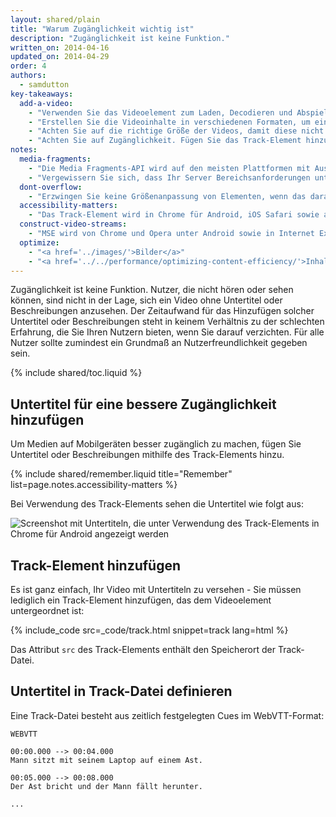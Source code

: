 ```yaml
---
layout: shared/plain
title: "Warum Zugänglichkeit wichtig ist"
description: "Zugänglichkeit ist keine Funktion."
written_on: 2014-04-16
updated_on: 2014-04-29
order: 4
authors:
  - samdutton
key-takeaways:
  add-a-video:
    - "Verwenden Sie das Videoelement zum Laden, Decodieren und Abspielen von Videos auf Ihrer Website."
    - "Erstellen Sie die Videoinhalte in verschiedenen Formaten, um eine Reihe mobiler Plattformen abzudecken."
    - "Achten Sie auf die richtige Größe der Videos, damit diese nicht ihre Container sprengen."
    - "Achten Sie auf Zugänglichkeit. Fügen Sie das Track-Element hinzu und ordnen Sie es dem Videoelement unter."
notes:
  media-fragments:
    - "Die Media Fragments-API wird auf den meisten Plattformen mit Ausnahme von iOS unterstützt."
    - "Vergewissern Sie sich, dass Ihr Server Bereichsanforderungen unterstützt. Bereichsanforderungen sind auf den meisten Servern standardmäßig aktiviert, einige Hostingdienste können diese jedoch deaktivieren."
  dont-overflow:
    - "Erzwingen Sie keine Größenanpassung von Elementen, wenn das daraus resultierende Seitenverhältnis vom Originalvideo abweicht. Ein gestauchtes oder gestrecktes Bild sieht nicht schön aus."
  accessibility-matters:
    - "Das Track-Element wird in Chrome für Android, iOS Safari sowie allen aktuellen Desktop-Browsern mit Ausnahme von Firefox (siehe <a href='http://caniuse.com/track' title='Track element support status'>caniuse.com/track</a>) unterstützt. Darüber hinaus sind auch mehrere Polyfiller verfügbar. Wir empfehlen <a href='//www.delphiki.com/html5/playr/' title='Playr track element polyfill'>Playr</a> oder <a href='//captionatorjs.com/' title='Captionator track'>Captionator</a>."
  construct-video-streams:
    - "MSE wird von Chrome und Opera unter Android sowie in Internet Explorer 11 und Chrome für Desktopgeräte unterstützt. Auch <a href='http://wiki.mozilla.org/Platform/MediaSourceExtensions' title='Firefox Media Source Extensions implementation timeline'>Firefox</a> soll in Zukunft unterstützt werden."
  optimize:
    - "<a href='../images/'>Bilder</a>"
    - "<a href='../../performance/optimizing-content-efficiency/'>Inhaltseffizienz optimieren</a>"
---
```


<p class="intro">
  Zugänglichkeit ist keine Funktion. Nutzer, die nicht hören oder sehen können, sind nicht in der Lage, sich ein Video ohne Untertitel oder Beschreibungen anzusehen. Der Zeitaufwand für das Hinzufügen solcher Untertitel oder Beschreibungen steht in keinem Verhältnis zu der schlechten Erfahrung, die Sie Ihren Nutzern bieten, wenn Sie darauf verzichten. Für alle Nutzer sollte zumindest ein Grundmaß an Nutzerfreundlichkeit gegeben sein.
</p>

{% include shared/toc.liquid %}



## Untertitel für eine bessere Zugänglichkeit hinzufügen

Um Medien auf Mobilgeräten besser zugänglich zu machen, fügen Sie Untertitel oder Beschreibungen mithilfe des Track-Elements hinzu.

{% include shared/remember.liquid title="Remember" list=page.notes.accessibility-matters %}

Bei Verwendung des Track-Elements sehen die Untertitel wie folgt aus:

 <img class="center" alt="Screenshot mit Untertiteln, die unter Verwendung des Track-Elements in Chrome für Android angezeigt werden" src="images/Chrome-Android-track-landscape-5x3.jpg">

## Track-Element hinzufügen

Es ist ganz einfach, Ihr Video mit Untertiteln zu versehen - Sie müssen lediglich ein Track-Element hinzufügen, das dem Videoelement untergeordnet ist:

{% include_code src=_code/track.html snippet=track lang=html %}

Das Attribut `src` des Track-Elements enthält den Speicherort der Track-Datei.

## Untertitel in Track-Datei definieren

Eine Track-Datei besteht aus zeitlich festgelegten Cues im WebVTT-Format:

    WEBVTT

    00:00.000 --> 00:04.000
    Mann sitzt mit seinem Laptop auf einem Ast.

    00:05.000 --> 00:08.000
    Der Ast bricht und der Mann fällt herunter.

    ...



